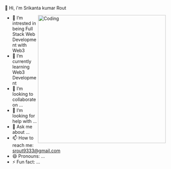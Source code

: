   👋 Hi, i'm Srikanta kumar Rout

<img align="right" alt="Coding" width="400" src="https://c.tenor.com/BqbIhT4Mb7cAAAAd/programmer-rounded-edges.gif">



- 🔭 I’m intrested in being Full Stack Web Development with Web3
- 🌱 I’m currently learning Web3 Development
- 👯 I’m looking to collaborate on ...
- 🤔 I’m looking for help with ...
- 💬 Ask me about ...
- 📫 How to reach me: srout9333@gmail.com
- 😄 Pronouns: ...
- ⚡ Fun fact: ...

